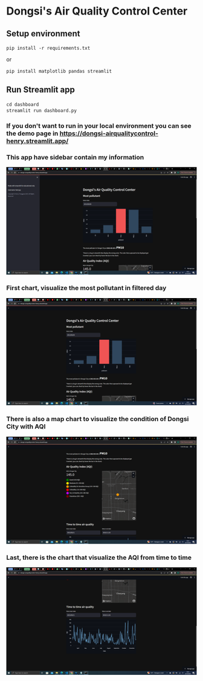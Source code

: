 # Dongsi's Air Quality Control Center

## Setup environment

```
pip install -r requirements.txt
```

or

```
pip install matplotlib pandas streamlit
```

## Run Streamlit app

```
cd dashboard
streamlit run dashboard.py
```

### If you don't want to run in your local environment you can see the demo page in https://dongsi-airqualitycontrol-henry.streamlit.app/

### This app have sidebar contain my information

![sidebar](image/sidebar.png)

### First chart, visualize the most pollutant in filtered day

![bar_chart](image/chart_1.png)

### There is also a map chart to visualize the condition of Dongsi City with AQI

![map](image/chart_2.png)

### Last, there is the chart that visualize the AQI from time to time

![time-series](image/chart_3.png)
